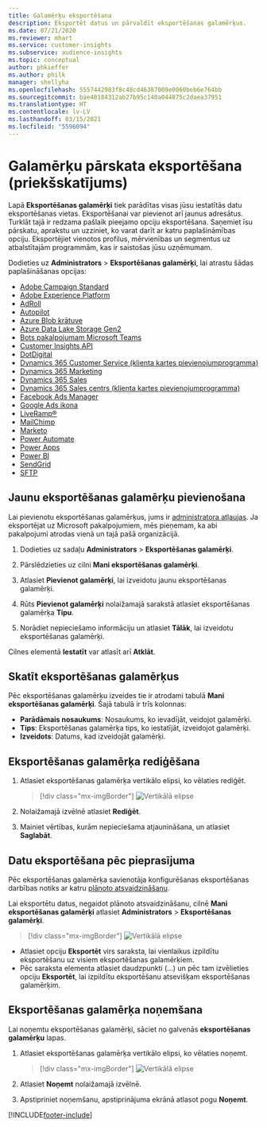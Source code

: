 ```yaml
---
title: Galamērķu eksportēšana
description: Eksportēt datus un pārvaldīt eksportēšanas galamērķus.
ms.date: 07/21/2020
ms.reviewer: mhart
ms.service: customer-insights
ms.subservice: audience-insights
ms.topic: conceptual
author: phkieffer
ms.author: philk
manager: shellyha
ms.openlocfilehash: 5557442983f8c48cd46387009e0060beb6e764bb
ms.sourcegitcommit: bae40184312ab27b95c140a044875c2daea37951
ms.translationtype: HT
ms.contentlocale: lv-LV
ms.lasthandoff: 03/15/2021
ms.locfileid: "5596094"
---
```

# <a name="export-destinations-preview-overview"></a>Galamērķu pārskata eksportēšana (priekšskatījums)

Lapā **Eksportēšanas galamērķi** tiek parādītas visas jūsu iestatītās datu eksportēšanas vietas. Eksportēšanai var pievienot arī jaunus adresātus. Turklāt tajā ir redzama pašlaik pieejamo opciju eksportēšana. Saņemiet īsu pārskatu, aprakstu un uzziniet, ko varat darīt ar katru paplašināmības opciju. Eksportējiet vienotos profilus, mērvienības un segmentus uz atbalstītajām programmām, kas ir saistošas jūsu uzņēmumam.

Dodieties uz **Administrators** > **Eksportēšanas galamērķi**, lai atrastu šādas paplašināšanas opcijas:

- [Adobe Campaign Standard](export-adobe-campaign-standard.md)
- [Adobe Experience Platform](export-adobe-experience-platform.md)
- [AdRoll](export-adroll.md)
- [Autopilot](export-autopilot.md)
- [Azure Blob krātuve](export-azure-blob-storage.md)
- [Azure Data Lake Storage Gen2](export-azure-data-lake-storage-gen2.md)
- [Bots pakalpojumam Microsoft Teams](export-teams-bot.md)
- [Customer Insights API](apis.md)
- [DotDigital](export-dotdigital.md)
- [Dynamics 365 Customer Service (klienta kartes pievienojumprogramma)](customer-card-add-in.md)
- [Dynamics 365 Marketing](export-dynamics365-marketing.md)
- [Dynamics 365 Sales](export-dynamics365-sales.md)
- [Dynamics 365 Sales centrs (klienta kartes pievienojumprogramma)](customer-card-add-in.md)
- [Facebook Ads Manager](export-facebook.md)
- [Google Ads ikona](export-google-ads.md)
- [LiveRamp&reg;](export-liveramp.md)
- [MailChimp](export-mailchimp.md)
- [Marketo](export-marketo.md)
- [Power Automate](export-power-automate.md)
- [Power Apps](export-power-apps.md)
- [Power BI](export-power-bi.md)
- [SendGrid](export-sendgrid.md)
- [SFTP](export-sftp.md)

## <a name="add-a-new-export-destination"></a>Jaunu eksportēšanas galamērķu pievienošana

Lai pievienotu eksportēšanas galamērķus, jums ir [administratora atļaujas](permissions.md). Ja eksportējat uz Microsoft pakalpojumiem, mēs pieņemam, ka abi pakalpojumi atrodas vienā un tajā pašā organizācijā.

1. Dodieties uz sadaļu **Administrators** > **Eksportēšanas galamērķi**.

1. Pārslēdzieties uz cilni **Mani eksportēšanas galamērķi**.

1. Atlasiet **Pievienot galamērķi**, lai izveidotu jaunu eksportēšanas galamērķi.

1. Rūts **Pievienot galamērķi** nolaižamajā sarakstā atlasiet eksportēšanas galamērķa **Tipu**.

1. Norādiet nepieciešamo informāciju un atlasiet **Tālāk**, lai izveidotu eksportēšanas galamērķi.

Cilnes elementā **Iestatīt** var atlasīt arī **Atklāt**.

## <a name="view-export-destinations"></a>Skatīt eksportēšanas galamērķus

Pēc eksportēšanas galamērķu izveides tie ir atrodami tabulā **Mani eksportēšanas galamērķi**. Šajā tabulā ir trīs kolonnas:

- **Parādāmais nosaukums**: Nosaukums, ko ievadījāt, veidojot galamērķi.
- **Tips**: Eksportēšanas galamērķa tips, ko iestatījāt, izveidojot galamērķi.
- **Izveidots**: Datums, kad izveidojāt galamērķi.

## <a name="edit-an-export-destination"></a>Eksportēšanas galamērķa rediģēšana

1. Atlasiet eksportēšanas galamērķa vertikālo elipsi, ko vēlaties rediģēt.

   > [!div class="mx-imgBorder"]
   > ![Vertikālā elipse](media/export-destinations-page-ellipsis.png "Vertikālā elipse")

1. Nolaižamajā izvēlnē atlasiet **Rediģēt**.

1. Mainiet vērtības, kurām nepieciešama atjaunināšana, un atlasiet **Saglabāt**.

## <a name="export-data-on-demand"></a>Datu eksportēšana pēc pieprasījuma

Pēc eksportēšanas galamērķa savienotāja konfigurēšanas eksportēšanas darbības notiks ar katru [plānoto atsvaidzināšanu](system.md#schedule-tab).

Lai eksportētu datus, negaidot plānoto atsvaidzināšanu, cilnē **Mani eksportēšanas galamērķi** atlasiet **Administrators** > **Eksportēšanas galamērķi**.

> [!div class="mx-imgBorder"]
> ![Vertikālā elipse](media/export-destinations-page-ellipsis.png "Vertikālā elipse")

- Atlasiet opciju **Eksportēt** virs saraksta, lai vienlaikus izpildītu eksportēšanu uz visiem eksportēšanas galamērķiem.
- Pēc saraksta elementa atlasiet daudzpunkti (...) un pēc tam izvēlieties opciju **Eksportēt**, lai izpildītu eksportēšanu atsevišķam eksportēšanas galamērķim.

## <a name="remove-an-export-destination"></a>Eksportēšanas galamērķa noņemšana

Lai noņemtu eksportēšanas galamērķi, sāciet no galvenās **eksportēšanas galamērķu** lapas.

1. Atlasiet eksportēšanas galamērķa vertikālo elipsi, ko vēlaties noņemt.

   > [!div class="mx-imgBorder"]
   > ![Vertikālā elipse](media/export-destinations-page-ellipsis.png "Vertikālā elipse")

2. Atlasiet **Noņemt** nolaižamajā izvēlnē.

3. Apstipriniet noņemšanu, apstiprinājuma ekrānā atlasot pogu **Noņemt**.


[!INCLUDE[footer-include](../includes/footer-banner.md)]